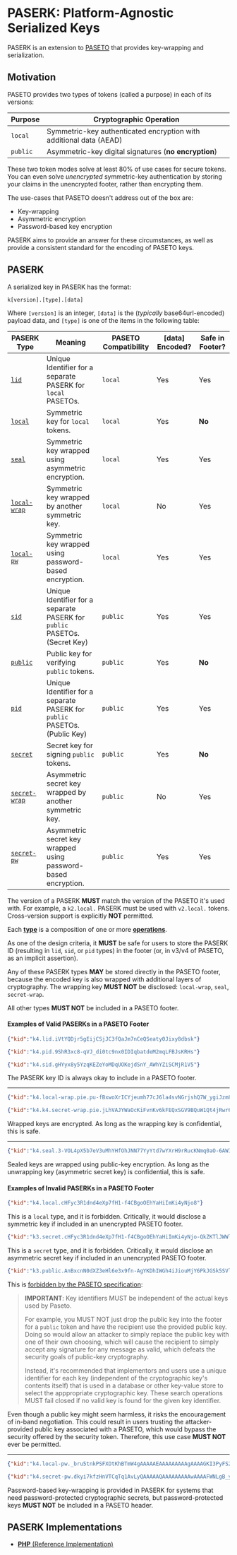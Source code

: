 # PASERK: Platform-Agnostic Serialized Keys

PASERK is an extension to [PASETO](https://paseto.io) that provides key-wrapping and
serialization.

## Motivation

PASETO provides two types of tokens (called a purpose) in each of its versions:

| Purpose  | Cryptographic Operation                                            |
|----------|--------------------------------------------------------------------|
| `local`  | Symmetric-key authenticated encryption with additional data (AEAD) |
| `public` | Asymmetric-key digital signatures (**no encryption**)              |

These two token modes solve at least 80% of use cases for secure tokens. You can
even solve *unencrypted* symmetric-key authentication by storing your claims in
the unencrypted footer, rather than encrypting them.

The use-cases that PASETO doesn't address out of the box are:

* Key-wrapping
* Asymmetric encryption
* Password-based key encryption

PASERK aims to provide an answer for these circumstances, as well as provide a
consistent standard for the encoding of PASETO keys.

## PASERK

A serialized key in PASERK has the format:

    k[version].[type].[data]

Where `[version]` is an integer, `[data]` is the (*typically* base64url-encoded)
payload data, and `[type]` is one of the items in the following table:

| PASERK Type                           | Meaning                                                                     | PASETO Compatibility | \[data\] Encoded? | Safe in Footer? | 
|---------------------------------------|-----------------------------------------------------------------------------|----------------------|-------------------|-----------------|
| [`lid`](types/lid.md)                 | Unique Identifier for a separate PASERK for `local` PASETOs.                | `local`              | Yes               | Yes             |
| [`local`](types/local.md)             | Symmetric key for `local` tokens.                                           | `local`              | Yes               | **No**          |
| [`seal`](types/seal.md)               | Symmetric key wrapped using asymmetric encryption.                          | `local`              | Yes               | Yes             |
| [`local-wrap`](types/local-wrap.md)   | Symmetric key wrapped by another symmetric key.                             | `local`              | No                | Yes             |
| [`local-pw`](types/local-pw.md)       | Symmetric key wrapped using password-based encryption.                      | `local`              | Yes               | Yes             |
| [`sid`](types/sid.md)                 | Unique Identifier for a separate PASERK for `public` PASETOs. (Secret Key)  | `public`             | Yes               | Yes             |
| [`public`](types/public.md)           | Public key for verifying `public` tokens.                                   | `public`             | Yes               | **No**          |
| [`pid`](types/pid.md)                 | Unique Identifier for a separate PASERK for `public` PASETOs. (Public Key)  | `public`             | Yes               | Yes             |
| [`secret`](types/secret.md)           | Secret key for signing `public` tokens.                                     | `public`             | Yes               | **No**          |
| [`secret-wrap`](types/secret-wrap.md) | Asymmetric secret key wrapped by another symmetric key.                     | `public`             | No                | Yes             |
| [`secret-pw`](types/secret-pw.md)     | Asymmetric secret key wrapped using password-based encryption.              | `public`             | Yes               | Yes             |

The version of a PASERK **MUST** match the version of the PASETO it's used with.
For example, a `k2.local.` PASERK must be used with `v2.local.` tokens.
Cross-version support is explicitly **NOT** permitted.

Each [**type**](types) is a composition of one or more [**operations**](operations).

As one of the design criteria, it **MUST** be safe for users to store the PASERK ID
(resulting in `lid`, `sid`, or `pid` types) in the footer (or, in v3/v4 of PASETO, as
an implicit assertion).

Any of these PASERK types **MAY** be stored directly in the PASETO footer, because the
encoded key is also wrapped with additional layers of cryptography. The wrapping key
**MUST NOT** be disclosed: `local-wrap`, `seal`, `secret-wrap`.

All other types **MUST NOT** be included in a PASETO footer.

#### Examples of Valid PASERKs in a PASETO Footer

```json
{"kid":"k4.lid.iVtYQDjr5gEijCSjJC3fQaJm7nCeQSeaty0Jixy8dbsk"}
```
```json
{"kid":"k4.pid.9ShR3xc8-qVJ_di0tc9nx0IDIqbatdeM2mqLFBJsKRHs"}
```
```json
{"kid":"k4.sid.gHYyx8y5YzqKEZeYoMDqUOKejdSnY_AWhYZiSCMjR1V5"}
```

The PASERK key ID is always okay to include in a PASETO footer.

-----

```json
{"kid":"k4.local-wrap.pie.pu-fBxwoXrICYjeumh77cJ6la4svNGrjshQ7W_ygiJzm80LQBB1e6yqODDq6HO8c0UNY_dzLkzZC62Z81eleoIYUChwymEx23KbTQDinWaOQoKkRantNkrD5o0eo8iCS"}
```
```json
{"kid":"k4.k4.secret-wrap.pie.jLhVAJYWaOcKiFvnKv6kFEQxSGV9BQuW1Qt4jRwr6yHiNeQf2h1GQ0czBJZpveX5T0R0YZv2OEenf8uyLqwamDJUbtS-GdYp_TXT1OJCwGJb2UpEHvcSOciH2PVCEiTrLM9n_mAI4SWXDfw4xYenmINDhi8EiPaPKvsOU64YBvY"}
```

Wrapped keys are encrypted. As long as the wrapping key is confidential, this is safe.

-----

```json
{"kid":"k4.seal.3-VOL4pX5b7eV3uMhYHfOhJNN77YyYtd7wYXrH9rRucKNmq0aO-6AWIFU4xOXUCBk0mzBZeWAPAKrvejqixqeRXm-MQXt8yFGHmM1RzpdJw80nabbyDIsNCpBwltU-uj"}
```

Sealed keys are wrapped using public-key encryption. As long as the unwrapping key (asymmetric
secret key) is confidential, this is safe.

#### Examples of Invalid PASERKs in a PASETO Footer

```json
{"kid":"k4.local.cHFyc3R1dnd4eXp7fH1-f4CBgoOEhYaHiImKi4yNjo8"}
```

This is a `local` type, and it is forbidden. Critically, it would disclose a symmetric
key if included in an unencrypted PASETO footer.

```json
{"kid":"k3.secret.cHFyc3R1dnd4eXp7fH1-f4CBgoOEhYaHiImKi4yNjo-QkZKTlJWWl5iZmpucnZ6f"}
```

This is a `secret` type, and it is forbidden. Critically, it would disclose an asymmetric
secret key if included in an unencrypted PASETO footer.

```json
{"kid":"k3.public.AnBxcnN0dXZ3eHl6e3x9fn-AgYKDhIWGh4iJiouMjY6PkJGSk5SVlpeYmZqbnJ2enw"}
```

This is [forbidden by the PASETO specification](https://github.com/paseto-standard/paseto-spec/blob/master/docs/02-Implementation-Guide/01-Payload-Processing.md#key-id-support):

> **IMPORTANT**: Key identifiers MUST be independent of the actual keys
> used by Paseto.
>
> For example, you MUST NOT just drop the public key into the footer for
> a `public` token and have the recipient use the provided public key.
> Doing so would allow an attacker to simply replace the public key with
> one of their own choosing, which will cause the recipient to simply
> accept any signature for any message as valid, which defeats the
> security goals of public-key cryptography.
>
> Instead, it's recommended that implementors and users use a unique
> identifier for each key (independent of the cryptographic key's contents
> itself) that is used in a database or other key-value store to select
> the apppropriate cryptographic key. These search operations MUST fail
> closed if no valid key is found for the given key identifier.

Even though a public key might seem harmless, it risks the encouragement of
in-band negotiation. This could result in users trusting the attacker-provided
public key associated with a PASETO, which would bypass the security offered by
the security token. Therefore, this use case **MUST NOT** ever be permitted.

-----

```json
{"kid":"k4.local-pw._bru5tnkPSFXOtKhBTmW4gAAAAAEAAAAAAAAAgAAAAGKI3PyFS2vyQ9o5qowCR_GUXskLmdV1bjjc3vqnbwN7hVG1lAUCGjElTGIoH-K6lnkHnP4uaFBKWEtB3xFEGzAjzBSnl_JBmwLYK5jstjAV6LnJm_NOt0j"}
```
```json
{"kid":"k4.secret-pw.dkyi7kfzHnVTCqTq1AvLyQAAAAAQAAAAAAAAAwAAAAFWNLgB_yXNkk4W9NiXgeTkNnB3Vjuk_-TFQ-vMUxNX-Ha3k42djov9rHVykMHkrSGUemYFwpot9uNHnXOWtJCVIwdYAwZmt_uRSJ2rRTElanT6mWXojuBUy2k1lxD-iZ10pVPkJ-Kvv_SLEhLQ8RS7wqFW8RfFGyw"}
```

Password-based key-wrapping is provided in PASERK for systems that need
password-protected cryptographic secrets, but password-protected keys **MUST NOT**
be included in a PASETO header.

## PASERK Implementations

* [**PHP** (Reference Implementation)](https://github.com/paragonie/paserk-php)
